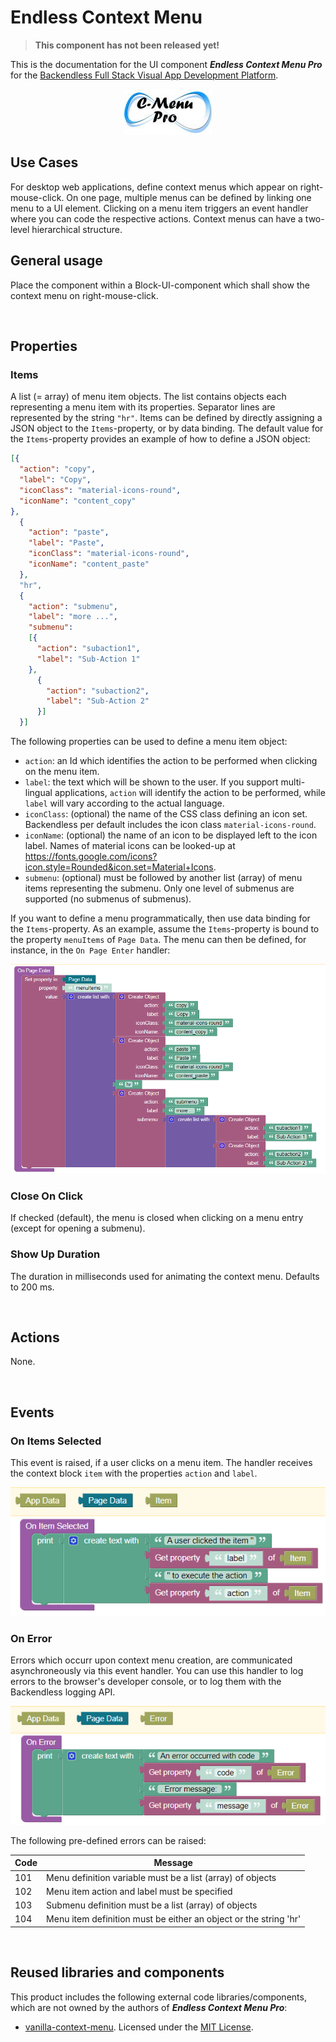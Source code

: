 # Endless Context Menu

>**This component has not been released yet!**

This is the documentation for the UI component ***Endless Context Menu Pro*** for the [Backendless Full Stack Visual App Development Platform](https://backendless.com).

<center>

![Icon](./assets/C-Menu.jpg)

</center>

## Use Cases
For desktop web applications, define context menus which appear on right-mouse-click. On one page, multiple menus can be defined by linking one menu to a UI element. Clicking on a menu item triggers an event handler where you can code the respective actions. Context menus can have a two-level hierarchical structure.

## General usage
Place the component within a Block-UI-component which shall show the context menu on right-mouse-click.

<br>

## Properties

### Items
A list (= array) of menu item objects. The list contains objects each representing a menu item with its properties. Separator lines are represented by the string ``"hr"``. Items can be defined by directly assigning a JSON object to the ``Items``-property, or by data binding. The default value for the ``Items``-property provides an example of how to define a JSON object:
```json
[{
  "action": "copy",
  "label": "Copy",
  "iconClass": "material-icons-round",
  "iconName": "content_copy"
},
  {
    "action": "paste",
    "label": "Paste",
    "iconClass": "material-icons-round",
    "iconName": "content_paste"
  },
  "hr",
  {
    "action": "submenu",
    "label": "more ...",
    "submenu":
    [{
      "action": "subaction1",
      "label": "Sub-Action 1"
    },
      {
        "action": "subaction2",
        "label": "Sub-Action 2"
      }]
  }]
```
The following properties can be used to define a menu item object:
- ``action``: an Id which identifies the action to be performed when clicking on the menu item.
- ``label``: the text which will be shown to the user. If you support multi-lingual applications, ``action`` will identify the action to be performed, while ``label`` will vary according to the actual language.
- ``iconClass``: (optional) the name of the CSS class defining an icon set. Backendless per default includes the icon class ``material-icons-round``.
- ``iconName``: (optional) the name of an icon to be displayed left to the icon label. Names of material icons can be looked-up at https://fonts.google.com/icons?icon.style=Rounded&icon.set=Material+Icons. 
- ``submenu``: (optional) must be followed by another list (array) of menu items representing the submenu. Only one level of submenus are supported (no submenus of submenus).

If you want to define a menu programmatically, then use data binding for the ``Items``-property. As an example, assume the ``Items``-property is bound to the property ``menuItems`` of ``Page Data``. The menu can then be defined, for instance, in the ``On Page Enter`` handler:

![Define Menu](./assets/defineMenu.png)

### Close On Click
If checked (default), the menu is closed when clicking on a menu entry (except for opening a submenu).

### Show Up Duration
The duration in milliseconds used for animating the context menu. Defaults to 200 ms.

<br>

## Actions
None.

<br>

## Events

### On Items Selected
This event is raised, if a user clicks on a menu item. The handler receives the context block ``item`` with the properties ``action`` and ``label``.

![Define Menu](./assets/onItemSelected.png)

### On Error
Errors which occurr upon context menu creation, are communicated asynchroneously via this event handler. You can use this handler to log errors to the browser's developer console, or to log them with the Backendless logging API.

![Error handling](./assets/errorHandling.png)

The following pre-defined errors can be raised:

| Code  |  Message                            |
| ----- | ----------------------------------- |
| 101   | Menu definition variable must be a list (array) of objects |
| 102   | Menu item action and label must be specified |
| 103   | Submenu definition must be a list (array) of objects |
| 104   | Menu item definition must be either an object or the string 'hr' |

<br>

## Reused libraries and components
This product includes the following external code libraries/components, which are not owned by the authors of ***Endless Context Menu Pro***:

- [vanilla-context-menu](https://github.com/GeorgianStan/vanilla-context-menu). Licensed under the [MIT License](https://github.com/GeorgianStan/vanilla-context-menu/blob/master/LICENSE).
